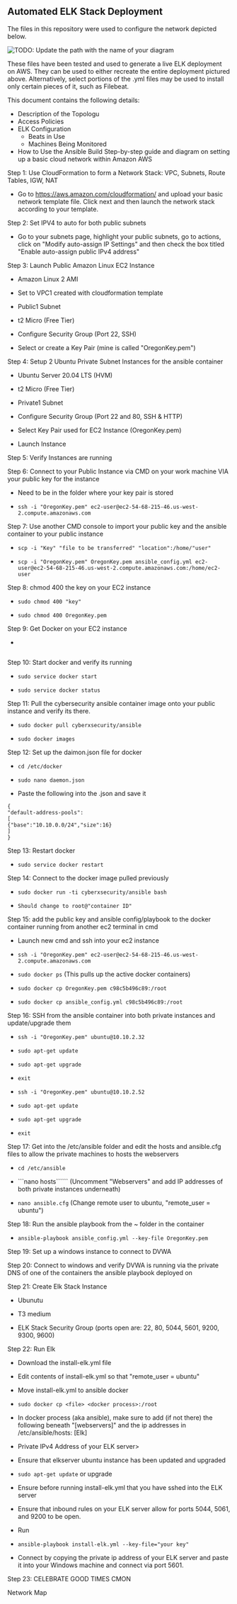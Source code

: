 ## Automated ELK Stack Deployment

The files in this repository were used to configure the network depicted below.

![TODO: Update the path with the name of your diagram](Images/diagram_filename.png)

These files have been tested and used to generate a live ELK deployment on AWS. They can be used to either recreate the entire deployment pictured above. Alternatively, select portions of the .yml files may be used to install only certain pieces of it, such as Filebeat.

This document contains the following details:
- Description of the Topologu
- Access Policies
- ELK Configuration
  - Beats in Use
  - Machines Being Monitored
- How to Use the Ansible Build
Step-by-step guide and diagram on setting up a basic cloud network within Amazon AWS 

Step 1: Use CloudFormation to form a Network Stack: VPC, Subnets, Route Tables, IGW, NAT

- Go to https://aws.amazon.com/cloudformation/ and upload your basic network template file. Click next and then launch the network stack according to your template.

Step 2: Set IPV4 to auto for both public subnets

- Go to your subnets page, highlight your public subnets, go to actions, click on "Modify auto-assign IP Settings" and then check the box titled "Enable auto-assign public IPv4 address"

Step 3: Launch Public Amazon Linux EC2 Instance

- Amazon Linux 2 AMI

- Set to VPC1 created with cloudformation template

- Public1 Subnet

- t2 Micro (Free Tier)

- Configure Security Group (Port 22, SSH)

- Select or create a Key Pair (mine is called "OregonKey.pem")


Step 4: Setup 2 Ubuntu Private Subnet Instances for the ansible container

- Ubuntu Server 20.04 LTS (HVM)

- t2 Micro (Free Tier)

- Private1 Subnet

- Configure Security Group (Port 22 and 80, SSH & HTTP)

- Select Key Pair used for EC2 Instance (OregonKey.pem)

- Launch Instance

Step 5: Verify Instances are running


Step 6: Connect to your Public Instance via CMD on your work machine VIA your public key for the instance

- Need to be in the folder where your key pair is stored

- ```ssh -i "OregonKey.pem" ec2-user@ec2-54-68-215-46.us-west-2.compute.amazonaws.com```



Step 7: Use another CMD console to import your public key and the ansible container to your public instance

- ```scp -i "Key" "file to be transferred" "location":/home/"user"```

- ```scp -i "OregonKey.pem" OregonKey.pem ansible_config.yml ec2-user@ec2-54-68-215-46.us-west-2.compute.amazonaws.com:/home/ec2-user```



Step 8: chmod 400 the key on your EC2 instance

- ```sudo chmod 400 "key"```

- ```sudo chmod 400 OregonKey.pem```

Step 9: Get Docker on your EC2 instance

- ```sudo yum install docker



Step 10: Start docker and verify its running

- ```sudo service docker start```

- ```sudo service docker status```


Step 11: Pull the cybersecurity ansible container image onto your public instance and verify its there.

- ```sudo docker pull cyberxsecurity/ansible```

- ```sudo docker images```



Step 12: Set up the daimon.json file for docker

- ```cd /etc/docker```

- ```sudo nano daemon.json ```

- Paste the following into the .json and save it

```
{
"default-address-pools":
[
{"base":"10.10.0.0/24","size":16}
]
}
```
Step 13: Restart docker

- ```sudo service docker restart```


Step 14: Connect to the docker image pulled previously 

- ```sudo docker run -ti cyberxsecurity/ansible bash```

- ```Should change to root@"container ID" ```

Step 15: add the public key and ansible config/playbook to the docker container running from another ec2 terminal in cmd 

- Launch new cmd and ssh into your ec2 instance

- ```ssh -i "OregonKey.pem" ec2-user@ec2-54-68-215-46.us-west-2.compute.amazonaws.com```

- ```sudo docker ps``` (This pulls up the active docker containers)

- ```sudo docker cp OregonKey.pem c98c5b496c89:/root```

- ```sudo docker cp ansible_config.yml c98c5b496c89:/root```



Step 16: SSH from the ansible container into both private instances and update/upgrade them

- ```ssh -i "OregonKey.pem" ubuntu@10.10.2.32```

- ```sudo apt-get update```

- ```sudo apt-get upgrade```

- ```exit```

- ```ssh -i "OregonKey.pem" ubuntu@10.10.2.52```

- ```sudo apt-get update```

- ```sudo apt-get upgrade```

- ```exit```

Step 17: Get into the /etc/ansible folder and edit the hosts and ansible.cfg files to allow the private machines to hosts the webservers

- ```cd /etc/ansible```

- ```nano hosts`````` (Uncomment "Webservers" and add IP addresses of both private instances underneath)

- ```nano ansible.cfg``` (Change remote user to ubuntu, "remote_user = ubuntu")

Step 18: Run the ansible playbook from the ~ folder in the container

- ```ansible-playbook ansible_config.yml --key-file OregonKey.pem```

Step 19: Set up a windows instance to connect to DVWA

Step 20: Connect to windows and verify DVWA is running via the private DNS of one of the containers the ansible playbook deployed on

Step 21: Create Elk Stack Instance

- Ubunutu

- T3 medium

- ELK Stack Security Group (ports open are: 22, 80, 5044, 5601, 9200, 9300, 9600)

Step 22: Run Elk

- Download the install-elk.yml file
- Edit contents of install-elk.yml so that "remote_user = ubuntu"
- Move install-elk.yml to ansible docker 
- ```sudo docker cp <file> <docker process>:/root```
- In docker process (aka ansible), make sure to add (if not there) the following beneath "[webservers]" and the ip addresses in /etc/ansible/hosts:
[Elk]
- Private IPv4 Address of your ELK server>


- Ensure that elkserver ubuntu instance has been updated and upgraded 

- ```sudo apt-get update``` or upgrade

- Ensure before running install-elk.yml that you have sshed into the ELK server
- Ensure that inbound rules on your ELK server allow for ports 5044, 5061, and 9200 to be open.
- Run 

- ```ansible-playbook install-elk.yml --key-file="your key"```

- Connect by copying the private ip address of your ELK server and paste it into your Windows machine and connect via port 5601.

Step 23: CELEBRATE GOOD TIMES CMON

Network Map

